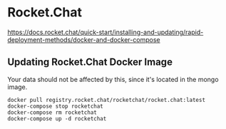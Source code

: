 # Rocket.Chat
https://docs.rocket.chat/quick-start/installing-and-updating/rapid-deployment-methods/docker-and-docker-compose

## Updating Rocket.Chat Docker Image

Your data should not be affected by this, since it's located in the mongo image.
```
docker pull registry.rocket.chat/rocketchat/rocket.chat:latest
docker-compose stop rocketchat
docker-compose rm rocketchat
docker-compose up -d rocketchat
```